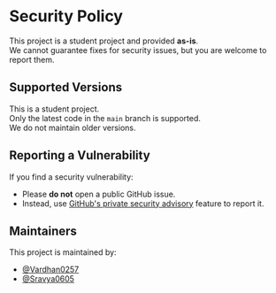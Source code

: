 # Security Policy

This project is a student project and provided **as-is**.  
We cannot guarantee fixes for security issues, but you are welcome to report them.

## Supported Versions

This is a student project.  
Only the latest code in the `main` branch is supported.  
We do not maintain older versions.

## Reporting a Vulnerability
If you find a security vulnerability:
- Please **do not** open a public GitHub issue.
- Instead, use [GitHub's private security advisory](../../security/advisories/new) feature to report it.

## Maintainers
This project is maintained by:
- [@Vardhan0257](https://github.com/Vardhan0257)
- [@Sravya0605](https://github.com/Sravya0605)
